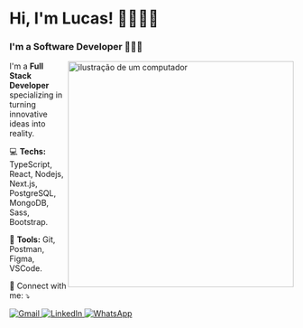 # Hi, I'm Lucas! 👋🏼🇧🇷
### I'm a Software Developer 👨🏻‍💻
<img src="https://raw.githubusercontent.com/MicaelliMedeiros/micaellimedeiros/master/image/computer-illustration.png" alt="ilustração de um computador" min-width="400px" max-width="400px" width="400px" align="right">

<p align="left"> 
  I'm a <strong>Full Stack Developer</strong> specializing in turning innovative ideas into reality.
</p>

<p align="left">
  💻 <strong>Techs:</strong> TypeScript, React, Nodejs, Next.js, PostgreSQL, MongoDB, Sass, Bootstrap.
</p>

<p align="left">
  💼 <strong>Tools:</strong> Git, Postman, Figma, VSCode.
</p>

<p align="left">
  🔹 Connect with me: ⤵️
</p>

<p align="left">
  <a href="mailto:lucsantosdev@gmail.com" title="Gmail" target="_blank">
    <img src="https://img.shields.io/badge/-Gmail-FF0000?style=flat-square&labelColor=FF0000&logo=gmail&logoColor=white&link=mailto:lucsantosdev@gmail.com" alt="Gmail"/>
  </a>
  <a href="https://www.linkedin.com/in/lucsantosdev" title="LinkedIn" target="_blank">
    <img src="https://img.shields.io/badge/-Linkedin-0e76a8?style=flat-square&logo=Linkedin&logoColor=white&link=LINK-DO-MEU-LINKEDIN" alt="LinkedIn"/>
  </a>
  <a href="https://wa.me/5581997544919" title="WhatsApp" target="_blank">
    <img src="https://img.shields.io/badge/-WhatsApp-25d366?style=flat-square&labelColor=25d366&logo=whatsapp&logoColor=white&link=https://wa.me/5581994412459" alt="WhatsApp"/>
  </a>
</p>
